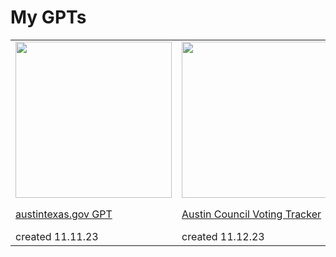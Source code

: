 # My GPTs

<table>
  <tr>
    <td>
      <!-- First Column Content -->
      <img src="https://github.com/patrickm02L/GPTs/assets/5566727/3c0e7629-328e-4b94-9ac0-2069ee96625b" width="250">
      <p><a href="https://chat.openai.com/g/g-oOjSZS4LK-austintexas-gov-bot">austintexas.gov GPT</a></p>
      created 11.11.23
    </td>
    <td>
      <img src="https://github.com/patrickm02L/GPTs/assets/5566727/51cac2a1-26b0-4026-a53b-cd525af13d8b" width="250">
      <p><a href="https://chat.openai.com/g/g-w6Z59aywN-austin-council-voting-tracker">Austin Council Voting Tracker</a></p>
      created 11.12.23
    </td>
  </tr>
</table>


